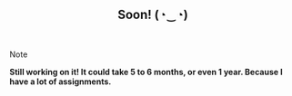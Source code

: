 <div align="center">
<h2>Soon! (⁠◔⁠‿⁠◔⁠)</h2>
</div>
<br>

> [!note]
> **Still working on it! It could take 5 to 6 months, or even 1 year. Because I have a lot of assignments.**
